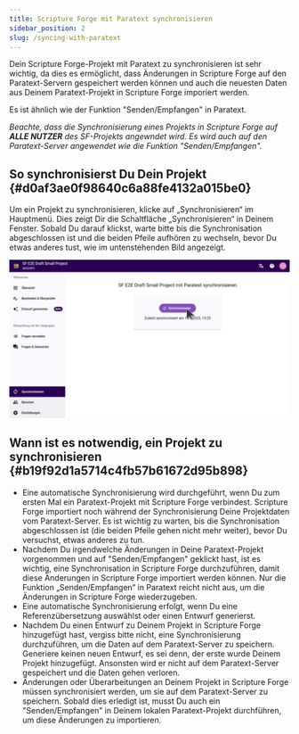 ```yaml
---
title: Scripture Forge mit Paratext synchronisieren
sidebar_position: 2
slug: /syncing-with-paratext
---
```


Dein Scripture Forge-Projekt mit Paratext zu synchronisieren ist sehr wichtig, da dies es ermöglicht, dass Änderungen in Scripture Forge auf den Paratext-Servern gespeichert werden können und auch die neuesten Daten aus Deinem Paratext-Projekt in Scripture Forge imporiert werden.

Es ist ähnlich wie der Funktion "Senden/Empfangen" in Paratext.

_Beachte, dass die Synchronisierung eines Projekts in Scripture Forge auf **ALLE NUTZER** des SF-Projekts angewndet wird. Es wird auch auf den Paratext-Server angewendet wie die Funktion "Senden/Empfangen"._

## So synchronisierst Du Dein Projekt {#d0af3ae0f98640c6a88fe4132a015be0}

Um ein Projekt zu synchronisieren, klicke auf „Synchronisieren“ im Hauptmenü. Dies zeigt Dir die Schaltfläche „Synchronisieren“ in Deinem Fenster. Sobald Du darauf klickst, warte bitte bis die Synchronisation abgeschlossen ist und die beiden Pfeile aufhören zu wechseln, bevor Du etwas anderes tust, wie im untenstehenden Bild angezeigt.

![](./sync.png)

## Wann ist es notwendig, ein Projekt zu synchronisieren {#b19f92d1a5714c4fb57b61672d95b898}

- Eine automatische Synchronisierung wird durchgeführt, wenn Du zum ersten Mal ein Paratext-Projekt mit Scripture Forge verbindest. Scripture Forge importiert noch während der Synchronisierung Deine Projektdaten vom Paratext-Server. Es ist wichtig zu warten, bis die Synchronisation abgeschlossen ist (die beiden Pfeile gehen nicht mehr weiter), bevor Du versuchst, etwas anderes zu tun.
- Nachdem Du irgendwelche Änderungen in Deine Paratext-Projekt vorgenommen und auf "Senden/Empfangen" geklickt hast, ist es wichtig, eine Synchronisation in Scripture Forge durchzuführen, damit diese Änderungen in Scripture Forge importiert werden können. Nur die Funktion „Senden/Empfangen“ in Paratext reicht nicht aus, um die Änderungen in Scripture Forge wiederzugeben.
- Eine automatische Synchronisierung erfolgt, wenn Du eine Referenzübersetzung auswählst oder einen Entwurf generierst.
- Nachdem Du einen Entwurf zu Deinem Projekt in Scripture Forge hinzugefügt hast, vergiss bitte nicht, eine Synchronisierung durchzuführen, um die Daten auf dem Paratext-Server zu speichern. Generiere keinen neuen Entwurf, es sei denn, der erste wurde Deinem Projekt hinzugefügt. Ansonsten wird er nicht auf dem Paratext-Server gespeichert und die Daten gehen verloren.
- Änderungen oder Überarbeitungen an Deinem Projekt in Scripture Forge müssen synchronisiert werden, um sie auf dem Paratext-Server zu speichern. Sobald dies erledigt ist, musst Du auch ein "Senden/Empfangen" in Deinem lokalen Paratext-Projekt durchführen, um diese Änderungen zu importieren.
